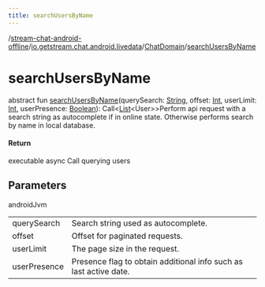 ```yaml
---
title: searchUsersByName
---
```

/[stream-chat-android-offline](../../index.md)/[io.getstream.chat.android.livedata](../index.md)/[ChatDomain](index.md)/[searchUsersByName](searchUsersByName.md)  
  
  
  
# searchUsersByName  
abstract fun [searchUsersByName](searchUsersByName.md)(querySearch: [String](https://kotlinlang.org/api/latest/jvm/stdlib/kotlin/-string/index.html), offset: [Int](https://kotlinlang.org/api/latest/jvm/stdlib/kotlin/-int/index.html), userLimit: [Int](https://kotlinlang.org/api/latest/jvm/stdlib/kotlin/-int/index.html), userPresence: [Boolean](https://kotlinlang.org/api/latest/jvm/stdlib/kotlin/-boolean/index.html)): Call&lt;[List](https://kotlinlang.org/api/latest/jvm/stdlib/kotlin.collections/-list/index.html)&lt;User&gt;&gt;Perform api request with a search string as autocomplete if in online state. Otherwise performs search by name in local database.  
  
#### Return  
executable async Call querying users  
  
## Parameters  
  
androidJvm  
  
| | |
|---|---|
| <a name="io.getstream.chat.android.livedata/ChatDomain/searchUsersByName/#kotlin.String#kotlin.Int#kotlin.Int#kotlin.Boolean/PointingToDeclaration/"></a>querySearch| <a name="io.getstream.chat.android.livedata/ChatDomain/searchUsersByName/#kotlin.String#kotlin.Int#kotlin.Int#kotlin.Boolean/PointingToDeclaration/"></a>Search string used as autocomplete.|
| <a name="io.getstream.chat.android.livedata/ChatDomain/searchUsersByName/#kotlin.String#kotlin.Int#kotlin.Int#kotlin.Boolean/PointingToDeclaration/"></a>offset| <a name="io.getstream.chat.android.livedata/ChatDomain/searchUsersByName/#kotlin.String#kotlin.Int#kotlin.Int#kotlin.Boolean/PointingToDeclaration/"></a>Offset for paginated requests.|
| <a name="io.getstream.chat.android.livedata/ChatDomain/searchUsersByName/#kotlin.String#kotlin.Int#kotlin.Int#kotlin.Boolean/PointingToDeclaration/"></a>userLimit| <a name="io.getstream.chat.android.livedata/ChatDomain/searchUsersByName/#kotlin.String#kotlin.Int#kotlin.Int#kotlin.Boolean/PointingToDeclaration/"></a>The page size in the request.|
| <a name="io.getstream.chat.android.livedata/ChatDomain/searchUsersByName/#kotlin.String#kotlin.Int#kotlin.Int#kotlin.Boolean/PointingToDeclaration/"></a>userPresence| <a name="io.getstream.chat.android.livedata/ChatDomain/searchUsersByName/#kotlin.String#kotlin.Int#kotlin.Int#kotlin.Boolean/PointingToDeclaration/"></a>Presence flag to obtain additional info such as last active date.|
  

